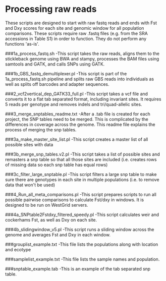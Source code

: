# Processing raw reads
These scripts are designed to start with raw fastq reads and ends with Fst and Dxy scores for each site and genomic window for all population comparisons. These scripts require raw .fastq files (e.g. from the SRA accessions in Table S1) in order to function. They do not perform any functions 'as-is'.

###1a_process_fastq.sh
-This script takes the raw reads, aligns them to the stickleback genome using BWA and stampy, processes the BAM files using samtools and GATK, and calls SNPs using GATK. 

###1b_GBS_fastq_demultiplexer.pl
-This script is part of the 1a_process_fastq.sh pipeline and splits raw GBS reads into individuals as well as splits off barcodes and adapter sequences.

###2_vcf2vertical_dep_GATK33_full.pl
-This script takes a vcf file and converts it to a flat tab separated format, including invariant sites. It requires 5 reads per genotype and removes indels and tri/quad-allelic sites.

###3_merge_snptables_readme.txt
-After a .tab file is created for each project, the SNP tables need to be merged. This is complicated by the differences in coverage across the genome. This readme file explains the process of merging the snp tables.

###3a_make_master_site_list.pl
-This script creates a master list of all possible sites with data

###3b_merge_snp_tables.v2.pl
-This script takes a list of possible sites and remasters a snp table so that all those sites are included (i.e. creates rows of missing data so each snp table has equal rows)

###3c_filter_large_snptable.pl
-This script filters a large snp table to make sure there are genotypes in each site in multiple populations (i.e. to remove data that won't be used)

###4_Run_all_meta_comparisons.pl
-This script prepares scripts to run all possible pairwise comparisons to calculate Fst/dxy in windows. It is designed to be run on WestGrid servers.

###4a_SNPtable2Fstdxy_filtered_speedy.pl
-This script calculates weir and cockerhams Fst, as well as Dxy on each site.

###4b_slidingwindow_v5.pl
-This script runs a sliding window across the genome and averages Fst and Dxy in each window.

###grouplist_example.txt
-This file lists the populations along with location and ecotype

###samplelist_example.txt
-This file lists the sample names and population.

###snptable_example.tab
-This is an example of the tab separated snp table.
